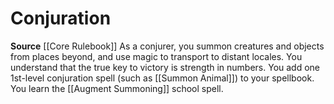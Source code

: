 ﻿---
id: '2'
name: Conjuration
rarity: Common
source: '[[DATABASE/source/Core Rulebook|Core Rulebook]]'
trait: null
type: Wizard Arcane School

---
# Conjuration

**Source** [[Core Rulebook]] 
As a conjurer, you summon creatures and objects from places beyond, and use magic to transport to distant locales. You understand that the true key to victory is strength in numbers. You add one 1st-level conjuration spell (such as [[Summon Animal]]) to your spellbook. You learn the [[Augment Summoning]] school spell.
